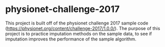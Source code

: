 # physionet-challenge-2017

This project is built off of the physionet challenge 2017 sample code (https://physionet.org/content/challenge-2017/1.0.0/). The purpose of this project is to practice imputation methods on the sample data, to see if imputation improves the performance of the sample algorithm.
